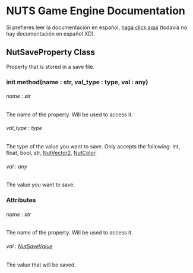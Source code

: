 # NUTS Game Engine Documentation

Si prefieres leer la documentación en español, [haga click aquí](https://www.google.com/search?q=nigger&rlz=1CAGSIC_enES866&oq=nigger&gs_lcrp=EgZjaHJvbWUyBggAEEUYOTIMCAEQLhgKGLEDGIAEMgwIAhAuGAoYsQMYgAQyDwgDEC4YChivARjHARiABDIJCAQQABgKGIAEMgkIBRAAGAoYgAQyDAgGEC4YChixAxiABDIMCAcQLhgKGLEDGIAEMhIICBAAGAoYgwEYsQMYgAQYigXSAQgxNDA3ajBqN6gCCLACAQ&sourceid=chrome&ie=UTF-8&safe=active&ssui=on) (todavía no hay documentación en español XD).

## NutSaveProperty Class

Property that is stored in a save file.

### init method(name : str, val_type : type, val : any)

###### name : str

The name of the property. Will be used to access it.

###### val_type : type

The type of the value you want to save. Only accepts the following: int, float, bool, str, [NutVector2](/DOCUMENTATION/FILES/NUTVECTOR2.md), [NutColor](/DOCUMENTATION/FILES/NUTCOLOR.md).

###### val : any

The value you want to save.

### Attributes

###### name : str

The name of the property. Will be used to access it.

###### val : [NutSaveValue](/DOCUMENTATION/FILES/NUTSAVEVALUE.md)

The value that will be saved.
